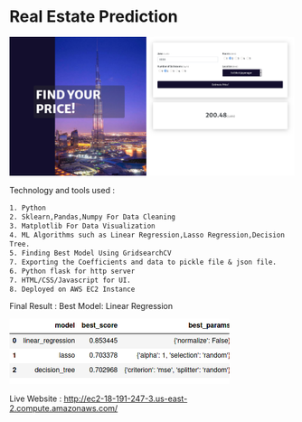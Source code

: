 # Real Estate Prediction

![](1.png)

Technology and tools used :
   
    1. Python
    2. Sklearn,Pandas,Numpy For Data Cleaning
    3. Matplotlib For Data Visualization
    4. ML Algorithms such as Linear Regression,Lasso Regression,Decision Tree.
    5. Finding Best Model Using GridsearchCV
    7. Exporting the Coefficients and data to pickle file & json file.
    6. Python flask for http server
    7. HTML/CSS/Javascript for UI.
    8. Deployed on AWS EC2 Instance

Final Result : 
      Best Model: Linear Regression
  
  ![](image.png)
  
Live Website :
  http://ec2-18-191-247-3.us-east-2.compute.amazonaws.com/
